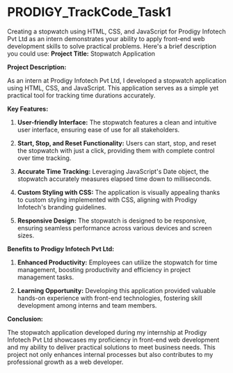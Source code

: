 # PRODIGY_TrackCode_Task1
Creating a stopwatch using HTML, CSS, and JavaScript for Prodigy Infotech Pvt Ltd as an intern demonstrates your ability to apply front-end web development skills to solve practical problems. Here's a brief description you could use:
**Project Title:** Stopwatch Application

**Project Description:**

As an intern at Prodigy Infotech Pvt Ltd, I developed a stopwatch application using HTML, CSS, and JavaScript. This application serves as a simple yet practical tool for tracking time durations accurately. 

**Key Features:**

1. **User-friendly Interface:** The stopwatch features a clean and intuitive user interface, ensuring ease of use for all stakeholders.

2. **Start, Stop, and Reset Functionality:** Users can start, stop, and reset the stopwatch with just a click, providing them with complete control over time tracking.

3. **Accurate Time Tracking:** Leveraging JavaScript's Date object, the stopwatch accurately measures elapsed time down to milliseconds.

4. **Custom Styling with CSS:** The application is visually appealing thanks to custom styling implemented with CSS, aligning with Prodigy Infotech's branding guidelines.

5. **Responsive Design:** The stopwatch is designed to be responsive, ensuring seamless performance across various devices and screen sizes.

**Benefits to Prodigy Infotech Pvt Ltd:**

1. **Enhanced Productivity:** Employees can utilize the stopwatch for time management, boosting productivity and efficiency in project management tasks.

2. **Learning Opportunity:** Developing this application provided valuable hands-on experience with front-end technologies, fostering skill development among interns and team members.

**Conclusion:**

The stopwatch application developed during my internship at Prodigy Infotech Pvt Ltd showcases my proficiency in front-end web development and my ability to deliver practical solutions to meet business needs. This project not only enhances internal processes but also contributes to my professional growth as a web developer.

